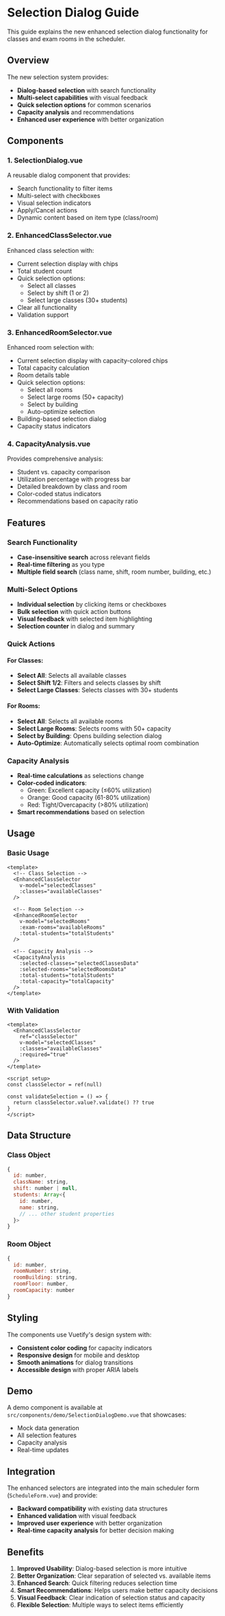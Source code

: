 # Selection Dialog Guide

This guide explains the new enhanced selection dialog functionality for classes and exam rooms in the scheduler.

## Overview

The new selection system provides:
- **Dialog-based selection** with search functionality
- **Multi-select capabilities** with visual feedback
- **Quick selection options** for common scenarios
- **Capacity analysis** and recommendations
- **Enhanced user experience** with better organization

## Components

### 1. SelectionDialog.vue
A reusable dialog component that provides:
- Search functionality to filter items
- Multi-select with checkboxes
- Visual selection indicators
- Apply/Cancel actions
- Dynamic content based on item type (class/room)

### 2. EnhancedClassSelector.vue
Enhanced class selection with:
- Current selection display with chips
- Total student count
- Quick selection options:
  - Select all classes
  - Select by shift (1 or 2)
  - Select large classes (30+ students)
- Clear all functionality
- Validation support

### 3. EnhancedRoomSelector.vue
Enhanced room selection with:
- Current selection display with capacity-colored chips
- Total capacity calculation
- Room details table
- Quick selection options:
  - Select all rooms
  - Select large rooms (50+ capacity)
  - Select by building
  - Auto-optimize selection
- Building-based selection dialog
- Capacity status indicators

### 4. CapacityAnalysis.vue
Provides comprehensive analysis:
- Student vs. capacity comparison
- Utilization percentage with progress bar
- Detailed breakdown by class and room
- Color-coded status indicators
- Recommendations based on capacity ratio

## Features

### Search Functionality
- **Case-insensitive search** across relevant fields
- **Real-time filtering** as you type
- **Multiple field search** (class name, shift, room number, building, etc.)

### Multi-Select Options
- **Individual selection** by clicking items or checkboxes
- **Bulk selection** with quick action buttons
- **Visual feedback** with selected item highlighting
- **Selection counter** in dialog and summary

### Quick Actions

#### For Classes:
- **Select All**: Selects all available classes
- **Select Shift 1/2**: Filters and selects classes by shift
- **Select Large Classes**: Selects classes with 30+ students

#### For Rooms:
- **Select All**: Selects all available rooms
- **Select Large Rooms**: Selects rooms with 50+ capacity
- **Select by Building**: Opens building selection dialog
- **Auto-Optimize**: Automatically selects optimal room combination

### Capacity Analysis
- **Real-time calculations** as selections change
- **Color-coded indicators**:
  - Green: Excellent capacity (≤60% utilization)
  - Orange: Good capacity (61-80% utilization)
  - Red: Tight/Overcapacity (>80% utilization)
- **Smart recommendations** based on selection

## Usage

### Basic Usage
```vue
<template>
  <!-- Class Selection -->
  <EnhancedClassSelector
    v-model="selectedClasses"
    :classes="availableClasses"
  />
  
  <!-- Room Selection -->
  <EnhancedRoomSelector
    v-model="selectedRooms"
    :exam-rooms="availableRooms"
    :total-students="totalStudents"
  />
  
  <!-- Capacity Analysis -->
  <CapacityAnalysis
    :selected-classes="selectedClassesData"
    :selected-rooms="selectedRoomsData"
    :total-students="totalStudents"
    :total-capacity="totalCapacity"
  />
</template>
```

### With Validation
```vue
<template>
  <EnhancedClassSelector
    ref="classSelector"
    v-model="selectedClasses"
    :classes="availableClasses"
    :required="true"
  />
</template>

<script setup>
const classSelector = ref(null)

const validateSelection = () => {
  return classSelector.value?.validate() ?? true
}
</script>
```

## Data Structure

### Class Object
```javascript
{
  id: number,
  className: string,
  shift: number | null,
  students: Array<{
    id: number,
    name: string,
    // ... other student properties
  }>
}
```

### Room Object
```javascript
{
  id: number,
  roomNumber: string,
  roomBuilding: string,
  roomFloor: number,
  roomCapacity: number
}
```

## Styling

The components use Vuetify's design system with:
- **Consistent color coding** for capacity indicators
- **Responsive design** for mobile and desktop
- **Smooth animations** for dialog transitions
- **Accessible design** with proper ARIA labels

## Demo

A demo component is available at `src/components/demo/SelectionDialogDemo.vue` that showcases:
- Mock data generation
- All selection features
- Capacity analysis
- Real-time updates

## Integration

The enhanced selectors are integrated into the main scheduler form (`ScheduleForm.vue`) and provide:
- **Backward compatibility** with existing data structures
- **Enhanced validation** with visual feedback
- **Improved user experience** with better organization
- **Real-time capacity analysis** for better decision making

## Benefits

1. **Improved Usability**: Dialog-based selection is more intuitive
2. **Better Organization**: Clear separation of selected vs. available items
3. **Enhanced Search**: Quick filtering reduces selection time
4. **Smart Recommendations**: Helps users make better capacity decisions
5. **Visual Feedback**: Clear indication of selection status and capacity
6. **Flexible Selection**: Multiple ways to select items efficiently
